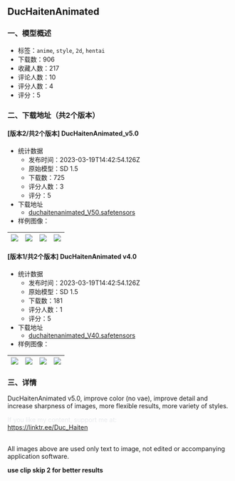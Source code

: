 ## DucHaitenAnimated
### 一、模型概述

- 标签：`anime`, `style`, `2d`, `hentai`
- 下载数：906
- 收藏人数：217
- 评论人数：10
- 评分人数：4
- 评分：5

### 二、下载地址（共2个版本）

#### [版本2/共2个版本] DucHaitenAnimated_v5.0

- 统计数据
  - 发布时间：2023-03-19T14:42:54.126Z
  - 原始模型：SD 1.5
  - 下载数：725
  - 评分人数：3
  - 评分：5
- 下载地址
  - [duchaitenanimated_V50.safetensors](https://civitai.com/api/download/models/7266)
- 样例图像：

| <img src="https://image.civitai.com/xG1nkqKTMzGDvpLrqFT7WA/4a4ccb24-08c5-4297-ab04-2c07aac6e900/width=450/67145.jpeg" /> | <img src="https://image.civitai.com/xG1nkqKTMzGDvpLrqFT7WA/80244286-a219-4fe8-d215-2c2c2ea04200/width=450/67144.jpeg" /> | <img src="https://image.civitai.com/xG1nkqKTMzGDvpLrqFT7WA/9d36be7e-6e5f-4607-db1a-89ba938f4600/width=450/67143.jpeg" /> | <img src="https://image.civitai.com/xG1nkqKTMzGDvpLrqFT7WA/8fbf4bd7-9e8a-4444-c690-6e90dea29b00/width=450/67142.jpeg" /> |
| ---- | ---- | ---- | ---- |

#### [版本1/共2个版本] DucHaitenAnimated v4.0

- 统计数据
  - 发布时间：2023-03-19T14:42:54.126Z
  - 原始模型：SD 1.5
  - 下载数：181
  - 评分人数：1
  - 评分：5
- 下载地址
  - [duchaitenanimated_V40.safetensors](https://civitai.com/api/download/models/6472)
- 样例图像：

| <img src="https://image.civitai.com/xG1nkqKTMzGDvpLrqFT7WA/60ca2ec3-9f78-456c-0389-27eaef9dfe00/width=450/58249.jpeg" /> | <img src="https://image.civitai.com/xG1nkqKTMzGDvpLrqFT7WA/525db494-4ab7-4a53-3094-eae23c164d00/width=450/58254.jpeg" /> | <img src="https://image.civitai.com/xG1nkqKTMzGDvpLrqFT7WA/caf7ba4a-30d8-40fd-9d78-570b7fe07600/width=450/58253.jpeg" /> | <img src="https://image.civitai.com/xG1nkqKTMzGDvpLrqFT7WA/5ed2e34e-11b0-466b-bc1f-a2d1988efe00/width=450/58252.jpeg" /> |
| ---- | ---- | ---- | ---- |


### 三、详情
<p>DucHaitenAnimated v5.0, improve color (no vae), improve detail and increase sharpness of images, more flexible results, more variety of styles.<br /></p><p><span style="color:rgb(232, 234, 237)">If you like my content, support me at:</span><br /><a target="_blank" rel="ugc" href="https://linktr.ee/Duc_Haiten">https://linktr.ee/Duc_Haiten</a></p><p><br />All images above are used only text to image, not edited or accompanying application software.</p><p><strong>use clip skip 2 for better results</strong></p>